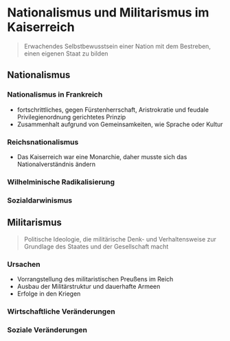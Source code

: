# Nationalismus und Militarismus im Kaiserreich

>Erwachendes Selbstbewusstsein einer Nation mit dem Bestreben, einen eigenen Staat zu bilden

## Nationalismus

### Nationalismus in Frankreich

- fortschrittliches, gegen Fürstenherrschaft, Aristrokratie und feudale Privilegienordnung gerichtetes Prinzip
- Zusammenhalt aufgrund von Gemeinsamkeiten, wie Sprache oder Kultur

### Reichsnationalismus

- Das Kaiserreich war eine Monarchie, daher musste sich das Nationalverständnis ändern

### Wilhelminische Radikalisierung

### Sozialdarwinismus

## Militarismus

> Politische Ideologie, die militärische Denk- und Verhaltensweise zur Grundlage des Staates und der Gesellschaft macht

### Ursachen

- Vorrangstellung des militaristischen Preußens im Reich
- Ausbau der Militärstruktur und dauerhafte Armeen
- Erfolge in den Kriegen

### Wirtschaftliche Veränderungen

### Soziale Veränderungen
